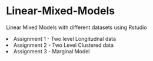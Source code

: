 # Linear-Mixed-Models

Linear Mixed Models with different datasets using Rstudio
<li>
Assignment 1 - Two level Longitudnal data</li>

<li>Assignment 2 - Two Level Clustered data</li>
<li>Assignment 3 - Marginal Model</li>
